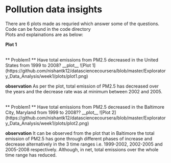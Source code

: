 # Pollution data insights

There are 6 plots made as requried which answer some of the questions. <br/>
Code can be found in the code directory <br/> 
Plots and explainations are as below:

**Plot 1**

<br/>
** Problem1 ** Have total emissions from PM2.5 decreased in the United States from 1999 to 2008? 
__plot__
![Plot 1](https://github.com/nishantk12/datasciencecoursera/blob/master/Exploratory_Data_Analysis/week1/plots/plot1.png)

__observation__
As per the plot, total emission of PM2.5 has decreased over the years and the decrease rate was at minimum between 2002 and 2005. 


<br/>
** Problem1 ** Have total emissions from PM2.5 decreased in the Baltimore City, Maryland from 1999 to 2008?? 
__plot__
![Plot 2](https://github.com/nishantk12/datasciencecoursera/blob/master/Exploratory_Data_Analysis/week1/plots/plot2.png)

__observation__
It can be observed from the plot that in Baltimore the total emission of PM2.5 has gone through different phases of increase and decrease alternatively in the 3 time ranges i.e. 1999-2002, 2002-2005 and 2005-2008 respectively. Although, in net, total emissions over the whole time range has reduced.   